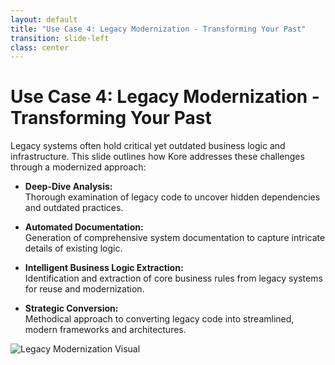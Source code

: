```yaml
---
layout: default
title: "Use Case 4: Legacy Modernization - Transforming Your Past"
transition: slide-left
class: center
---
```


# Use Case 4: Legacy Modernization - Transforming Your Past

Legacy systems often hold critical yet outdated business logic and infrastructure. This slide outlines how Kore addresses these challenges through a modernized approach:

- **Deep-Dive Analysis:**  
  Thorough examination of legacy code to uncover hidden dependencies and outdated practices.
  
- **Automated Documentation:**  
  Generation of comprehensive system documentation to capture intricate details of existing logic.
  
- **Intelligent Business Logic Extraction:**  
  Identification and extraction of core business rules from legacy systems for reuse and modernization.
  
- **Strategic Conversion:**  
  Methodical approach to converting legacy code into streamlined, modern frameworks and architectures.

![Legacy Modernization Visual](/public/images/legacy-modernization.png)


<!-- 
Speaker Notes:
In this slide, we focus on the transformation of legacy systems. The content emphasizes:
1. A deep-dive analysis of outdated software to identify potential areas for modernization.
2. Automated documentation to reduce manual labor and improve the accuracy of system information.
3. Intelligent extraction of business logic to preserve essential functionalities during the modernization process.
4. A strategic conversion roadmap that transitions legacy code to sustainable, modern solutions.

The visual below contrasts outdated code snippets with modern, clean code examples to demonstrate the transformative power of Kore's approach. This contrast helps illustrate the benefits and challenges involved in modernizing legacy systems.
-->

